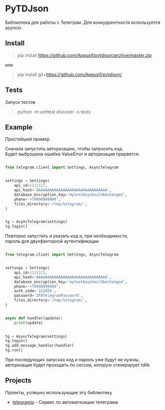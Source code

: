# PyTDJson

Библиотека для работы с Телеграм. Для конкуррентности используется asyncio.

## Install

> pip install https://github.com/Appuxif/pytdjson/archive/master.zip  

или 

> pip install git+https://github.com/Appuxif/pytdjson/

## Tests

Запуск тестов

> python -m unittest discover -s tests

## Example

Простейший пример  

Сначала запустить авторизацию, чтобы запросить код.  
Будет выброшена ошибка ValueError и авторизация прервется.
```py

from telegram.client import Settings, AsyncTelegram


settings = Settings(
    api_id=1111111,
    api_hash='AAAAAAAAAAAAAAAAAAAAAAAAAAAAAAAA',
    database_encryption_key='mytestkeyshouldbechanged',
    phone='+79999999999',
    files_directory='/tmp/telegram/',
)


tg = AsyncTelegram(settings)
tg.login()

```

Повторно запустить и указать код и, при необходимости,  
пароль для двухфакторной аутентификации
```py

from telegram.client import Settings, AsyncTelegram


settings = Settings(
    api_id=1111111,
    api_hash='AAAAAAAAAAAAAAAAAAAAAAAAAAAAAAAA',
    database_encryption_key='mytestkeyshouldbechanged',
    phone='+79999999999',
    auth_code='123456',
    password='2FATelegramPassword',
    files_directory='/tmp/telegram/',
)


async def handler(update):
    print(update)

    
tg = AsyncTelegram(settings)
tg.login()
tg.add_message_handler(handler)
tg.run()

```

При последующих запусках код и пароль уже будут не нужны, 
авторизация будет проходить по сессии, которую сгенерирует tdlib

## Projects
Проекты, успешно использующие эту библиотеку  

* [telegramio](https://telegramio.ru) - Сервис по автоматизации телеграма
